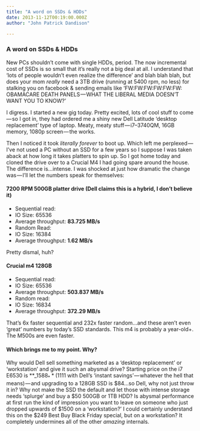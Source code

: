 ```yaml
---
title: "A word on SSDs & HDDs"
date: 2013-11-12T00:19:00.000Z
author: "John Patrick Dandison"

---
```


### A word on SSDs &amp; HDDs

New PCs shouldn’t come with single HDDs, period. The now incremental cost of SSDs is so small that it’s really not a big deal at all. I understand that ‘lots of people wouldn’t even realize the difference’ and blah blah blah, but does your mom *really* need a 3TB drive (running at 5400 rpm, no less) for stalking you on facebook &amp; sending emails like ‘FW:FW:FW:FW:FW:FW: OBAMACARE DEATH PANELS — WHAT THE LIBERAL MEDIA DOESN’T WANT YOU TO KNOW?’

I digress. I started a new gig today. Pretty excited, lots of cool stuff to come — so I got in, they had ordered me a shiny new Dell Latitude ‘desktop replacement’ type of laptop. Meaty, meaty stuff — i7–3740QM, 16GB memory, 1080p screen — the works.

Then I noticed it took *literally forever* to boot up. Which left me perplexed — I’ve not used a PC without an SSD for a few years so I suppose I was taken aback at how long it takes platters to spin up. So I got home today and cloned the drive over to a Crucial M4 I had going spare around the house. The difference is…intense. I was shocked at just how dramatic the change was — I’ll let the numbers speak for themselves:

#### 7200 RPM 500GB platter drive (Dell claims this is a hybrid, I don’t believe it)

*   Sequential read:
*   IO Size: 65536
*   Average throughput: **83.725 MB/s**
*   Random Read:
*   IO Size: 16384
*   Average throughput: **1.62 MB/s**

Pretty dismal, huh?

#### Crucial m4 128GB

*   Sequential read:
*   IO Size: 65536
*   Average throughput: **503.837 MB/s**
*   Random read:
*   IO Size: 16834
*   Average throughput: **372.29 MB/s**

That’s 6x faster sequential and 232x faster random…and these aren’t even ‘great’ numbers by today’s SSD standards. This m4 is probably a year-old+. The M500s are even faster.

#### Which brings me to my point. Why?

Why would Dell sell something marketed as a ‘desktop replacement’ or ‘workstation’ and give it such an abysmal drive? Starting price on the i7 E6530 is **_$1588_** ($1111 with Dell’s ‘instant savings’ — whatever the hell that means) — and upgrading to a 128GB SSD is $84…so Dell, why not just throw it in? Why not make the SSD the default and let those with intense storage needs ‘splurge’ and buy a $50 500GB or 1TB HDD? Is abysmal performance at first run the kind of impression you want to leave on someone who just dropped upwards of $1500 on a ‘workstation?’ I could certainly understand this on the $249 Best Buy Black Friday special, but on a workstation? It completely undermines all of the other *amazing* internals.
